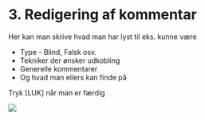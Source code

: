 # 3. Redigering af kommentar

Her kan man skrive hvad man har lyst til eks. kunne være

* Type - Blind, Falsk osv.
* Tekniker der ønsker udkobling
* Generelle kommentarer
* Og hvad man ellers kan finde på

Tryk \[LUK] når man er færdig

![](../.gitbook/assets/redigering\_af\_kommentar.png)
